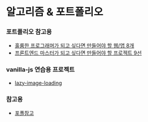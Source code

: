 # 알고리즘 & 포트폴리오

### 포트폴리오 참고용
- [훌륭한 프로그래머가 되고 싶다면 만들어야 할 웹/앱 8개](https://tagilog.tistory.com/579)
- [프론트엔드 마스터가 되고 싶다면 만들어야 할 프로젝트 9선](https://tagilog.tistory.com/582?fbclid=IwAR0z2IQPvu_okcuNXgdfsQzANnZDKwAvB4A-NnDGTiJykTcqX1Y7WcMldw8)

### vanilla-js 연습용 프로젝트
- [lazy-image-loading](https://sujinlee.me/medium-image-progressive-loading-effect/)

### 참고용

- [포폴참고](https://okky.kr/article/683436)
